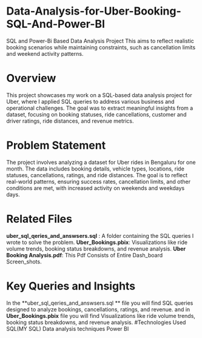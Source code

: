 # Data-Analysis-for-Uber-Booking-SQL-And-Power-BI
SQL and Power-Bi Based Data Analysis Project This aims to reflect realistic booking scenarios while maintaining constraints, such as cancellation limits and weekend activity patterns.
# Overview
This project showcases my work on a SQL-based data analysis project for Uber, where I applied SQL queries to address various business and operational challenges. The goal was to extract meaningful insights from a dataset, focusing on booking statuses, ride cancellations, customer and driver ratings, ride distances, and revenue metrics.
# Problem Statement
The project involves analyzing a dataset for Uber rides in Bengaluru for one month. The data includes booking details, vehicle types, locations, ride statuses, cancellations, ratings, and ride distances. The goal is to reflect real-world patterns, ensuring success rates, cancellation limits, and other conditions are met, with increased activity on weekends and weekdays days.
# Related Files
**uber_sql_qeries_and_answsers.sql** : A folder containing the SQL queries I wrote to solve the problem.
**Uber_Bookings.pbix**:  Visualizations like ride volume trends, booking status breakdowns, and revenue analysis.
**Uber Booking Analysis.pdf**: This Pdf Consists of Entire Dash_board Screen_shots.
# Key Queries and Insights
In the **uber_sql_qeries_and_answsers.sql ** file you will find SQL queries designed to analyze bookings, cancellations, ratings, and revenue. and in **Uber_Bookings.pbix** file you will find Visualizations like ride volume trends, booking status breakdowns, and revenue analysis.
#Technologies Used
SQL(MY SQL)
Data analysis techniques
Power BI
